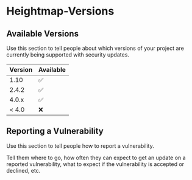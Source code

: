 # Heightmap-Versions

## Available Versions

Use this section to tell people about which versions of your project are
currently being supported with security updates.

| Version | Available          |
| ------- | ------------------ |
| 1.10   | :white_check_mark: |
| 2.4.2   | :white_check_mark: |
| 4.0.x   | :white_check_mark: |
| < 4.0   | :x:                |

## Reporting a Vulnerability

Use this section to tell people how to report a vulnerability.

Tell them where to go, how often they can expect to get an update on a
reported vulnerability, what to expect if the vulnerability is accepted or
declined, etc.
